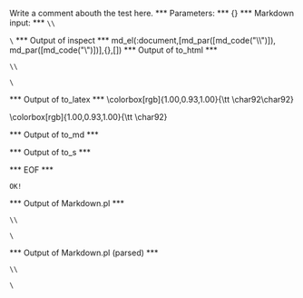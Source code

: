 Write a comment abouth the test here.
*** Parameters: ***
{}
*** Markdown input: ***
`\\`

`\`
*** Output of inspect ***
md_el(:document,[md_par([md_code("\\\\")]), md_par([md_code("\\")])],{},[])
*** Output of to_html ***

<p><code>\\</code></p>

<p><code>\</code></p>

*** Output of to_latex ***
\colorbox[rgb]{1.00,0.93,1.00}{\tt \char92\char92}

\colorbox[rgb]{1.00,0.93,1.00}{\tt \char92}


*** Output of to_md ***

*** Output of to_s ***

*** EOF ***



	OK!



*** Output of Markdown.pl ***
<p><code>\\</code></p>

<p><code>\</code></p>

*** Output of Markdown.pl (parsed) ***
<p
      ><code>\\</code
    ></p
    ><p
      ><code>\</code
    ></p
  >